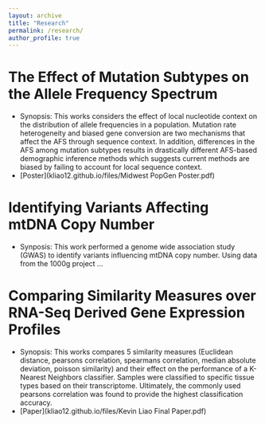 ```yaml
---
layout: archive
title: "Research"
permalink: /research/
author_profile: true
---
```



# The Effect of Mutation Subtypes on the Allele Frequency Spectrum   
* Synopsis: This works considers the effect of local nucleotide context on the distribution of allele frequencies in a population. Mutation rate heterogeneity and biased gene conversion are two mechanisms that affect the AFS through sequence context. In addition, differences in the AFS among mutation subtypes results in drastically different AFS-based demographic inference methods which suggests current methods are biased by failing to account for local sequence context.
* [Poster](kliao12.github.io/files/Midwest PopGen Poster.pdf)
      
      

# Identifying Variants Affecting mtDNA Copy Number
* Synposis: This work performed a genome wide association study (GWAS) to identify variants influencing mtDNA copy number. Using data from the 1000g project ...

# Comparing Similarity Measures over RNA-Seq Derived Gene Expression Profiles
*  Synopsis: This works compares 5 similarity measures (Euclidean distance, pearsons correlation, spearmans correlation, median absolute deviation, poisson similarity) and their effect on the performance of a K-Nearest Neighbors classifier. Samples were classified to specific tissue types based on their transcriptome. Ultimately, the commonly used pearsons correlation was found to provide the highest classification accuracy. 
* [Paper](kliao12.github.io/files/Kevin Liao Final Paper.pdf)
